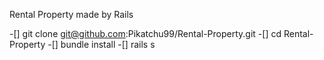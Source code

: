 Rental Property made by Rails

-[] git clone git@github.com:Pikatchu99/Rental-Property.git
-[] cd Rental-Property
-[] bundle install
-[] rails s